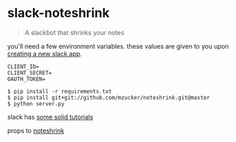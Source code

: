 # slack-noteshrink
> A slackbot that shrinks your notes

you'll need a few environment variables. these values are given to you upon [creating a new slack app](https://api.slack.com/apps?new_app=1).

```
CLIENT_ID=
CLIENT_SECRET=
OAUTH_TOKEN=
```

```
$ pip install -r requirements.txt
$ pip install git+git://github.com/mzucker/noteshrink.git@master
$ python server.py
```

slack has [some solid tutorials](https://api.slack.com/tutorials)

props to [noteshrink](https://github.com/mzucker/noteshrink)
